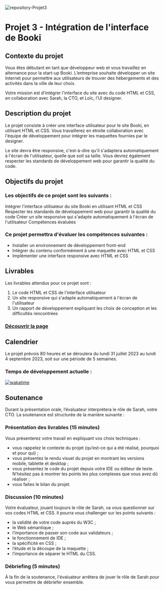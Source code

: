 
![repository-Projet3](https://github.com/aurelienLRY/OCC-P3-Booki/assets/83220559/f17adf7c-8e12-4047-82cb-0ce9c40b7c82)
# Projet 3 - Intégration de l'interface de Booki

## Contexte du projet
Vous êtes débutant en tant que développeur web et vous travaillez en alternance pour la start-up Booki. L’entreprise souhaite développer un site Internet pour permettre aux utilisateurs de trouver des hébergements et des activités dans la ville de leur choix.

Votre mission est d'intégrer l'interface du site avec du code HTML et CSS, en collaboration avec Sarah, la CTO, et Loïc, l’UI designer.

## Description du projet
Le projet consiste à créer une interface utilisateur pour le site Booki, en utilisant HTML et CSS. Vous travaillerez en étroite collaboration avec l'équipe de développement pour intégrer les maquettes fournies par le designer.

Le site devra être responsive, c'est-à-dire qu'il s'adaptera automatiquement à l'écran de l'utilisateur, quelle que soit sa taille. Vous devrez également respecter les standards de développement web pour garantir la qualité du code.

## Objectifs du projet
### Les objectifs de ce projet sont les suivants :

Intégrer l'interface utilisateur du site Booki en utilisant HTML et CSS
Respecter les standards de développement web pour garantir la qualité du code
Créer un site responsive qui s'adapte automatiquement à l'écran de l'utilisateur
Compétences évaluées

### Ce projet permettra d'évaluer les compétences suivantes :

- Installer un environnement de développement front-end
- Intégrer du contenu conformément à une maquette avec HTML et CSS
- Implémenter une interface responsive avec HTML et CSS

## Livrables
Les livrables attendus pour ce projet sont :

1. Le code HTML et CSS de l'interface utilisateur
2. Un site responsive qui s'adapte automatiquement à l'écran de l'utilisateur
3. Un rapport de développement expliquant les choix de conception et les difficultés rencontrées

### [Découvrir la page](https://aurelienlry.github.io/OCC-P3-Booki/)


## Calendrier
Le projet prévois 80 heures et se déroulera du lundi 31 juillet 2023 au lundi 4 septembre 2023, soit sur une période de 5 semaines.

### Temps de développement actuelle : 
[![wakatime](https://wakatime.com/badge/github/aurelienLRY/OCC-P3-Booki.svg)](https://wakatime.com/badge/github/aurelienLRY/OCC-P3-Booki)

## Soutenance 
Durant la présentation orale, l’évaluateur interprétera le rôle de Sarah, votre CTO. La soutenance est structurée de la manière suivante :

### Présentation des livrables (15 minutes) 
Vous présenterez votre travail en expliquant vos choix techniques :
- vous rappelez le contexte du projet (qu’est-ce qui a été réalisé, pourquoi et pour qui) ;
- vous présentez le rendu visuel du projet en montrant les versions mobile, tablette et desktop ;
- vous présentez le code du projet depuis votre IDE ou éditeur de texte. N’hésitez pas à montrer les points les plus complexes que vous avez dû réaliser ;
- vous faites le bilan du projet.
### Discussion (10 minutes) 
Votre évaluateur, jouant toujours le rôle de Sarah, va vous questionner sur vos codes HTML et CSS. Il pourra vous challenger sur les points suivants : 
- la validité de votre code auprès du W3C ;
- le Web sémantique ;
- l’importance de passer son code aux validateurs ;
- le fonctionnement de IDE ;
- la spécificité en CSS ; 
- l’étude et la découpe de la maquette  ;
- l’importance de séparer le HTML du CSS.
### Débriefing (5 minutes)
À la fin de la soutenance, l'évaluateur arrêtera de jouer le rôle de Sarah pour vous permettre de débriefer ensemble. 



